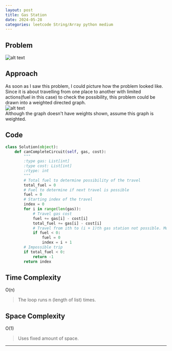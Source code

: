 ```yaml
---
layout: post
title: Gas Station
date: 2024-05-28
categories: leetcode String/Array python medium
---
```


## Problem
![alt text](/blog/public/img/GasStation.png)

## Approach
As soon as I saw this problem, I could picture how the problem looked like. Since it is about travelling from one place to another with limited actions(fuel in this case) to check the possibility, this problem could be drawn into a weighted directed graph.  
![alt text](/blog/public/img/GasStationGraph.png)  
Although the graph doesn't have weights shown, assume this graph is weighted.

## Code
```python
class Solution(object):
    def canCompleteCircuit(self, gas, cost):
        """
        :type gas: List[int]
        :type cost: List[int]
        :rtype: int
        """
        # Total fuel to determine possibility of the travel
        total_fuel = 0
        # Fuel to determine if next travel is possible
        fuel = 0
        # Starting index of the travel
        index = 0
        for i in range(len(gas)):
            # Travel gas cost
            fuel += gas[i] - cost[i]
            total_fuel += gas[i] - cost[i]
            # Travel from ith to (i + 1)th gas station not possible. Move starting index to next iteration
            if fuel < 0:
                fuel = 0
                index = i + 1
        # Impossible trip
        if total_fuel < 0:
            return -1
        return index        
```

## Time Complexity
O(n)
> The loop runs n (length of list) times.

## Space Complexity
O(1)
> Uses fixed amount of space. 

---